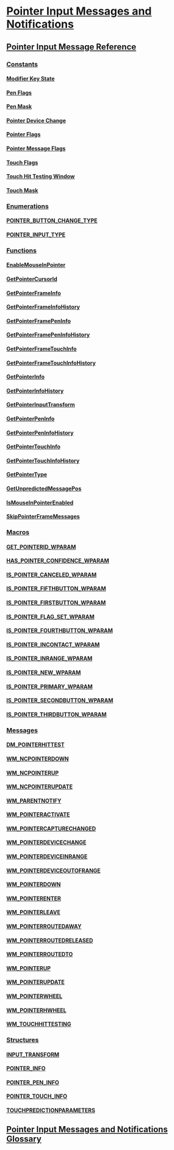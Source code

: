 # [Pointer Input Messages and Notifications](messages-and-notifications.md)
## [Pointer Input Message Reference](wmpointer-reference.md)
### [Constants](constants.md)
#### [Modifier Key State](modifier-key-states-constants.md)
#### [Pen Flags](pen-flags-constants.md)
#### [Pen Mask](pen-mask-constants.md)
#### [Pointer Device Change](pointer-device-change-constants.md)
#### [Pointer Flags](pointer-flags-contants.md)
#### [Pointer Message Flags](pointer-message-flags.md)
#### [Touch Flags](touch-flags-constants.md)
#### [Touch Hit Testing Window](touch-hit-testing-window-constants.md)
#### [Touch Mask](touch-mask-constants.md)
### [Enumerations](enums.md)
#### [POINTER_BUTTON_CHANGE_TYPE](/windows/win32/winuser/ne-rimext-tagpointer_button_change_type?branch=master)
#### [POINTER_INPUT_TYPE](/windows/win32/winuser/ne-rimext-tagpointer_input_type?branch=master)
### [Functions](functions.md)
#### [EnableMouseInPointer](/windows/win32/Winuser/nf-winuser-enablemouseinpointer?branch=master)
#### [GetPointerCursorId](/windows/win32/Winuser/nf-winuser-getpointercursorid?branch=master)
#### [GetPointerFrameInfo](/windows/win32/Winuser/nf-winuser-getpointerframeinfo?branch=master)
#### [GetPointerFrameInfoHistory](/windows/win32/Winuser/nf-winuser-getpointerframeinfohistory?branch=master)
#### [GetPointerFramePenInfo](/windows/win32/Winuser/nf-winuser-getpointerframepeninfo?branch=master)
#### [GetPointerFramePenInfoHistory](/windows/win32/Winuser/nf-winuser-getpointerframepeninfohistory?branch=master)
#### [GetPointerFrameTouchInfo](/windows/win32/Winuser/nf-winuser-getpointerframetouchinfo?branch=master)
#### [GetPointerFrameTouchInfoHistory](/windows/win32/Winuser/nf-winuser-getpointerframetouchinfohistory?branch=master)
#### [GetPointerInfo](/windows/win32/Winuser/nf-winuser-getpointerinfo?branch=master)
#### [GetPointerInfoHistory](/windows/win32/Winuser/nf-winuser-getpointerinfohistory?branch=master)
#### [GetPointerInputTransform](/windows/win32/Winuser/nf-winuser-getpointerinputtransform?branch=master)
#### [GetPointerPenInfo](/windows/win32/Winuser/nf-winuser-getpointerpeninfo?branch=master)
#### [GetPointerPenInfoHistory](/windows/win32/Winuser/nf-winuser-getpointerpeninfohistory?branch=master)
#### [GetPointerTouchInfo](/windows/win32/Winuser/nf-winuser-getpointertouchinfo?branch=master)
#### [GetPointerTouchInfoHistory](/windows/win32/Winuser/nf-winuser-getpointertouchinfohistory?branch=master)
#### [GetPointerType](/windows/win32/Winuser/nf-winuser-getpointertype?branch=master)
#### [GetUnpredictedMessagePos](/windows/win32/Winuser/nf-winuser-getunpredictedmessagepos?branch=master)
#### [IsMouseInPointerEnabled](/windows/win32/Winuser/nf-winuser-ismouseinpointerenabled?branch=master)
#### [SkipPointerFrameMessages](/windows/win32/Winuser/nf-winuser-skippointerframemessages?branch=master)
### [Macros](macros.md)
#### [GET_POINTERID_WPARAM](/windows/win32/Winuser/nf-winuser-get_pointerid_wparam?branch=master)
#### [HAS_POINTER_CONFIDENCE_WPARAM](/windows/win32/Winuser/nf-winuser-has_pointer_confidence_wparam?branch=master)
#### [IS_POINTER_CANCELED_WPARAM](/windows/win32/Winuser/nf-winuser-is_pointer_canceled_wparam?branch=master)
#### [IS_POINTER_FIFTHBUTTON_WPARAM](/windows/win32/Winuser/nf-winuser-is_pointer_fifthbutton_wparam?branch=master)
#### [IS_POINTER_FIRSTBUTTON_WPARAM](/windows/win32/Winuser/nf-winuser-is_pointer_firstbutton_wparam?branch=master)
#### [IS_POINTER_FLAG_SET_WPARAM](/windows/win32/Winuser/nf-winuser-is_pointer_flag_set_wparam?branch=master)
#### [IS_POINTER_FOURTHBUTTON_WPARAM](/windows/win32/Winuser/nf-winuser-is_pointer_fourthbutton_wparam?branch=master)
#### [IS_POINTER_INCONTACT_WPARAM](/windows/win32/Winuser/nf-winuser-is_pointer_incontact_wparam?branch=master)
#### [IS_POINTER_INRANGE_WPARAM](/windows/win32/Winuser/nf-winuser-is_pointer_inrange_wparam?branch=master)
#### [IS_POINTER_NEW_WPARAM](/windows/win32/Winuser/nf-winuser-is_pointer_new_wparam?branch=master)
#### [IS_POINTER_PRIMARY_WPARAM](/windows/win32/Winuser/nf-winuser-is_pointer_primary_wparam?branch=master)
#### [IS_POINTER_SECONDBUTTON_WPARAM](/windows/win32/Winuser/nf-winuser-is_pointer_secondbutton_wparam?branch=master)
#### [IS_POINTER_THIRDBUTTON_WPARAM](/windows/win32/Winuser/nf-winuser-is_pointer_thirdbutton_wparam?branch=master)
### [Messages](messages.md)
#### [DM_POINTERHITTEST](dm-pointerhittest.md)
#### [WM_NCPOINTERDOWN](wm-ncpointerdown.md)
#### [WM_NCPOINTERUP](wm-ncpointerup.md)
#### [WM_NCPOINTERUPDATE](wm-ncpointerupdate.md)
#### [WM_PARENTNOTIFY](wm-parentnotify.md)
#### [WM_POINTERACTIVATE](wm-pointeractivate.md)
#### [WM_POINTERCAPTURECHANGED](wm-pointercapturechanged.md)
#### [WM_POINTERDEVICECHANGE](wm-pointerdevicechange.md)
#### [WM_POINTERDEVICEINRANGE](wm-pointerdeviceinrange.md)
#### [WM_POINTERDEVICEOUTOFRANGE](wm-pointerdeviceoutofrange.md)
#### [WM_POINTERDOWN](wm-pointerdown.md)
#### [WM_POINTERENTER](wm-pointerenter.md)
#### [WM_POINTERLEAVE](wm-pointerleave.md)
#### [WM_POINTERROUTEDAWAY](wm-pointerroutedaway.md)
#### [WM_POINTERROUTEDRELEASED](wm-pointerroutedreleased.md)
#### [WM_POINTERROUTEDTO](wm-pointerroutedto.md)
#### [WM_POINTERUP](wm-pointerup.md)
#### [WM_POINTERUPDATE](wm-pointerupdate.md)
#### [WM_POINTERWHEEL](wm-pointerwheel.md)
#### [WM_POINTERHWHEEL](wm-pointerhwheel.md)
#### [WM_TOUCHHITTESTING](wm-touchhittesting.md)
### [Structures](structures.md)
#### [INPUT_TRANSFORM](/windows/win32/Winuser/ns-winuser-taginput_transform?branch=master)
#### [POINTER_INFO](/windows/win32/Winuser/ns-rimext-tagpointer_info?branch=master)
#### [POINTER_PEN_INFO](/windows/win32/Winuser/ns-rimext-tagpointer_pen_info?branch=master)
#### [POINTER_TOUCH_INFO](/windows/win32/Winuser/ns-rimext-tagpointer_touch_info?branch=master)
#### [TOUCHPREDICTIONPARAMETERS](/windows/win32/Winuser/ns-winuser-tagtouchpredictionparameters?branch=master)
## [Pointer Input  Messages and Notifications Glossary](wmpointer-glossary.md)

